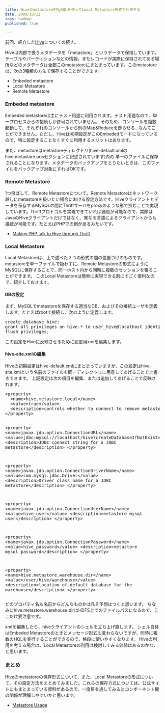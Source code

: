 ```yaml
---
title: HiveのmetastoreをMySQLを使ってLocal Metastore形式で利用する
date: 2009/10/12
tags: hadoop
published: true

---
```


 <p>前回、紹介した<a href="http://blog.katsuma.tv/2009/09/hive_introduction.html">Hive</a>についての続き。</p>

 <p>Hiveは内部で扱うメタデータを「metastore」というデータで保持しています。テーブルやパーティションなどの情報、またレコードが実際に保持されてある場所などのメタデータは全部このmetastoreにまとまっています。このmetastoreは、次の3種類の方法で保存することができます。
</p>

 <p><ul>
     <li>Embeded metastore</li>
     <li>Local Metastore</li>
     <li>Remote Metastore</li>
</ul></p>

 <h3>Embeded metastore</h3>
 <p>Embeded metastoreは主にテスト用途に利用されます。テスト用途なので、単一プロセスからの接続しか許可されていません。
そのため、コンソールを複数起動して、それぞれのコンソールから別のMap&Reduceを走らせる...なんてことができません。ただし、Hiveは初期設定がこのEmbededモードになっているので、特に設定することなくすぐに利用するメリットはあります。</p>

<p>また、metastoreはmetastoreディレクトリ(hive-default.xmlのhive.metastore.urisセクションに記述されています)内の
単一のファイルに保存されることになります。メタデータのバックアップをとりたいときは、このファイルをバックアップ対象にすればOKです。</p>

 <h3>Remote Metastore</h3>
 <p>1つ飛ばして、Remote Metastoreについて。Remote Metastoreはネットワーク越しにmetastoreを扱いたい場合における設定方法です。Hiveクライアントとデータを保存するMySQLの間にThriftサーバをproxyのような形で挟むことで実現しています。Thriftプロトコルを実現できていれば通信が可能なので、実際はJavaのHiveクライアントだけではなく、異なる言語によるクライアントからも接続が可能です。たとえばPHPでの例があるみたいです。</p>

 <p><ul><li><a href="http://www.cultofgary.com/2009/02/24/making-php-talk-to-hive-through-thrift/">Making PHP talk to Hive through Thrift</a></li></ul></p>

 <h3>Local Metastore</h3>

<p>Local Metastoreは、上で述べた２つの形式の間の位置づけのものです。
metastoreを単一ファイルで扱わずに、Remote Metastoreの形式にようにMySQLに保存することで、同一ホスト内から同時に複数のセッションを張ることができます。
このLocal Metastoreは簡単に実現できる割にすごく便利なので、紹介しておきます。
</p>

<h4>DBの設定</h4>
 <p>まず、MySQLでmetastoreを保存する適当なDB、およびその接続ユーザを定義します。たとえばrootで接続し、次のように定義します。</p>

 <p><pre>
create database hive;
grant all privileges on hive.* to user_hive@localhost identified by 'hive_password';
flush privileges;
</pre></p>

 <p>この設定をHiveに反映させるために設定用xmlを編集します。</p>

<h4>hive-site.xmlの編集</h4>
 <p>
Hiveの初期設定はhive-default.xmlにまとまっていますが、この設定はhive-site.xmlという名前のファイルを同一ディレクトリに用意してあげることで上書きできます。
上記設定は次の項目を編集、または追加してあげることで反映されます。
</p>


 <p><pre>
&lt;property&gt;
  &lt;name&gt;hive.metastore.local&lt;/name&gt;
  &lt;value&gt;true&lt;/value&gt;
  &lt;description&gt;controls whether to connect to remove metastore server or open a new metastore server in Hive Client JVM&lt;/description&gt;
&lt;/property&gt;

&lt;property&gt;
  &lt;name&gt;javax.jdo.option.ConnectionURL&lt;/name&gt;
  &lt;value&gt;jdbc:mysql://localhost/hive?createDatabaseIfNotExist=true&lt;/value&gt;
  &lt;description&gt;JDBC connect string for a JDBC metastore&lt;/description&gt;
&lt;/property&gt;

&lt;property&gt;
  &lt;name&gt;javax.jdo.option.ConnectionDriverName&lt;/name&gt;
  &lt;value&gt;com.mysql.jdbc.Driver&lt;/value&gt;
  &lt;description&gt;Driver class name for a JDBC metastore&lt;/description&gt;
&lt;/property&gt;

&lt;property&gt;
  &lt;name&gt;javax.jdo.option.ConnectionUserName&lt;/name&gt;
  &lt;value&gt;hive_user&lt;/value&gt;
  &lt;description&gt;metastore mysql user&lt;/description&gt;
&lt;/property&gt;

&lt;property&gt;
  &lt;name&gt;javax.jdo.option.ConnectionPassword&lt;/name&gt;
  &lt;value&gt;hive_password&lt;/value&gt;
  &lt;description&gt;metastore mysql password&lt;/description&gt;
&lt;/property&gt;

&lt;property&gt;
  &lt;name&gt;hive.metastore.warehouse.dir&lt;/name&gt;
  &lt;value&gt;/user/hive/warehouse&lt;/value&gt;
  &lt;description&gt;location of default database for the warehouse&lt;/description&gt;
&lt;/property&gt;
</pre></p>

 <p>どのプロパティ名も名前からどんなものかは凡そ予想はつくと思います。
ちなみにhive.metastore.warehouse.dirはHDFS上でのファイルパスになるので、ここだけ要注意です。</p>

 <p>xmlを編集したら、hiveクライアントのシェルを立ち上げ直します。
シェル自体はEmbeded Metastoreのときとメッセージ形式も変わらないですが、同時に複数のHQLを実行することができるので、格段に使いやすくなります。
Hiveの利用を考える場合は、Local Metastoreの利用は検討してみる価値はあるのかな、と思います。</p>


  <h3>まとめ</h3>
 <p>Hiveのmetastoreの保存形式について、また、Local Metastoreの形式について、その設定方法をまとめてみました。これらの保存方式については、公式サイトにもまとまっている資料があるので、一度目を通してみるとコンポーネント間の関係が理解しやすいかと思います。</p>

  <p><ul><li><a href="http://wiki.apache.org/hadoop/Hive/AdminManual/MetastoreAdmin?action=AttachFile&do=view&target=metastore_usage.pptx">Metastore Usage</a></li></ul></p>



